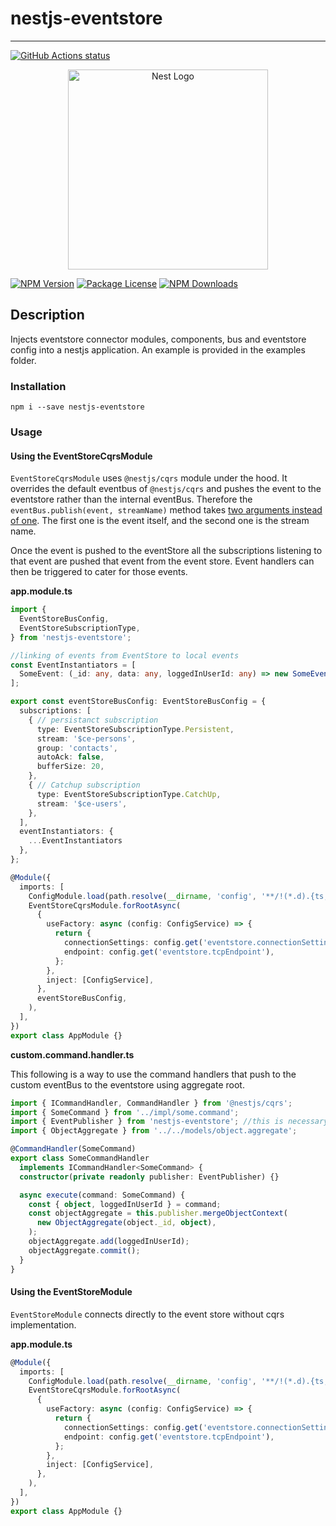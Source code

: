 # nestjs-eventstore
---

<p align="left">
  <a href="https://github.com/daypaio/nestjs-eventstore"><img alt="GitHub Actions status" src="https://github.com/actions/setup-node/workflows/Main%20workflow/badge.svg"></a>
</p>

<p align="center">
  <a href="http://nestjs.com/" target="blank"><img src="https://nestjs.com/img/logo_text.svg" width="320" alt="Nest Logo" /></a>
</p>

<a href="https://www.npmjs.com/~nestjscore"><img src="https://img.shields.io/npm/v/@nestjs/core.svg" alt="NPM Version" /></a>
<a href="https://www.npmjs.com/~nestjscore"><img src="https://img.shields.io/npm/l/@nestjs/core.svg" alt="Package License" /></a>
<a href="https://www.npmjs.com/~nestjscore"><img src="https://img.shields.io/npm/dm/@nestjs/core.svg" alt="NPM Downloads" /></a>

## Description
Injects eventstore connector modules, components, bus and eventstore config into a nestjs application. An example is provided in the examples folder.

### Installation
`npm i --save nestjs-eventstore`

### Usage

#### Using the EventStoreCqrsModule

`EventStoreCqrsModule` uses `@nestjs/cqrs` module under the hood. It overrides the default eventbus of `@nestjs/cqrs` and pushes the event to the eventstore rather than the internal eventBus.
Therefore the `eventBus.publish(event, streamName)` method takes [two arguments instead of one](https://github.com/daypaio/nestjs-eventstore/blob/2e09dd435c60a1a881b9b012d6c83f810b3c85da/src/event-store/eventstore-cqrs/event-store.bus.ts#L115). The first one is the event itself, and the second one is the stream name. 

Once the event is pushed to the eventStore all the subscriptions listening to that event are pushed that event from the event store. Event handlers can then be triggered to cater for those events.

**app.module.ts**

```typescript
import {
  EventStoreBusConfig,
  EventStoreSubscriptionType,
} from 'nestjs-eventstore';

//linking of events from EventStore to local events
const EventInstantiators = [
  SomeEvent: (_id: any, data: any, loggedInUserId: any) => new SomeEvent(_id, data, loggedInUserId);
];

export const eventStoreBusConfig: EventStoreBusConfig = {
  subscriptions: [
    { // persistanct subscription
      type: EventStoreSubscriptionType.Persistent,
      stream: '$ce-persons',
      group: 'contacts',
      autoAck: false,
      bufferSize: 20,
    },
    { // Catchup subscription
      type: EventStoreSubscriptionType.CatchUp,
      stream: '$ce-users',
    },
  ],
  eventInstantiators: {
    ...EventInstantiators
  },
};

@Module({
  imports: [
    ConfigModule.load(path.resolve(__dirname, 'config', '**/!(*.d).{ts,js}')),
    EventStoreCqrsModule.forRootAsync(
      {
        useFactory: async (config: ConfigService) => {
          return {
            connectionSettings: config.get('eventstore.connectionSettings'),
            endpoint: config.get('eventstore.tcpEndpoint'),
          };
        },
        inject: [ConfigService],
      },
      eventStoreBusConfig,
    ),
  ],
})
export class AppModule {}

```

**custom.command.handler.ts**

This following is a way to use the command handlers that push to the custom eventBus to the eventstore using aggregate root.

```typescript
import { ICommandHandler, CommandHandler } from '@nestjs/cqrs';
import { SomeCommand } from '../impl/some.command';
import { EventPublisher } from 'nestjs-eventstore'; //this is necessary as it overrides the default publisher
import { ObjectAggregate } from '../../models/object.aggregate';

@CommandHandler(SomeCommand)
export class SomeCommandHandler
  implements ICommandHandler<SomeCommand> {
  constructor(private readonly publisher: EventPublisher) {}

  async execute(command: SomeCommand) {
    const { object, loggedInUserId } = command;
    const objectAggregate = this.publisher.mergeObjectContext(
      new ObjectAggregate(object._id, object),
    );
    objectAggregate.add(loggedInUserId);
    objectAggregate.commit();
  }
}

```


#### Using the EventStoreModule

`EventStoreModule` connects directly to the event store without cqrs implementation.

**app.module.ts**

```typescript
@Module({
  imports: [
    ConfigModule.load(path.resolve(__dirname, 'config', '**/!(*.d).{ts,js}')),
    EventStoreCqrsModule.forRootAsync(
      {
        useFactory: async (config: ConfigService) => {
          return {
            connectionSettings: config.get('eventstore.connectionSettings'),
            endpoint: config.get('eventstore.tcpEndpoint'),
          };
        },
        inject: [ConfigService],
      },
    ),
  ],
})
export class AppModule {}

```